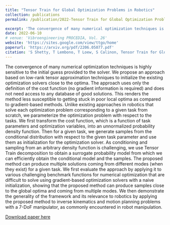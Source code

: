 ```yaml
---
title: "Tensor Train for Global Optimization Problems in Robotics"
collection: publications
permalink: /publication/2022-Tensor Train for Global Optimization Problems in Robotics

excerpt: 'The convergence of many numerical optimization techniques is highly sensitive to the initial guess provided to the solver. We propose an approach based on low-rank tensor approximation techniques to initialize the existing optimization solvers close to the optima. The approach uses only the definition of the cost function (no gradient information is required) and does not need access to any database of good solutions. This renders the method less susceptible to getting stuck in poor local optima as compared to gradient-based methods. Unlike existing approaches in robotics that solve each optimization problem corresponding to a given task from scratch, we parameterize the optimization problem with respect to the tasks. We first transform the cost function, which is a function of task parameters and optimization variables, into an unnormalized probability density function. Then for a given task, we generate samples from the conditional distribution with respect to the given task parameter and use them as initialization for the optimization solver. As conditioning and sampling from an arbitrary density function is challenging, we use Tensor Train decomposition to obtain a surrogate probability model from which we can efficiently obtain the conditional model and the samples. The proposed method can produce multiple solutions coming from different modes (when they exist) for a given task. We first evaluate the approach by applying it to various challenging benchmark functions for numerical optimization that are difficult to solve using gradient-based optimization solvers with a naive initialization, showing that the proposed method can produce samples close to the global optima and coming from multiple modes. We then demonstrate the generality of the framework and its relevance to robotics by applying the proposed method to inverse kinematics and motion planning problems with a 7-DoF manipulator, as commonly encountered in robot manipulation.'
date: 2022-06-10
# venue: 'Vibroengineering PROCEDIA, Vol. 26'
website: 'https://sites.google.com/view/ttgo/home'
paperurl: 'https://arxiv.org/pdf/2206.05077.pdf'
citation: 'S Shetty, T Lembono, T Loew, S Calinon, Tensor Train for Global Optimization Problems in Robotics, arXiv:2206.05077'
---
```


The convergence of many numerical optimization techniques is highly sensitive to the initial guess provided to the solver. We propose an approach based on low-rank tensor approximation techniques to initialize the existing optimization solvers close to the optima. The approach uses only the definition of the cost function (no gradient information is required) and does not need access to any database of good solutions. This renders the method less susceptible to getting stuck in poor local optima as compared to gradient-based methods. Unlike existing approaches in robotics that solve each optimization problem corresponding to a given task from scratch, we parameterize the optimization problem with respect to the tasks. We first transform the cost function, which is a function of task parameters and optimization variables, into an unnormalized probability density function. Then for a given task, we generate samples from the conditional distribution with respect to the given task parameter and use them as initialization for the optimization solver. As conditioning and sampling from an arbitrary density function is challenging, we use Tensor Train decomposition to obtain a surrogate probability model from which we can efficiently obtain the conditional model and the samples. The proposed method can produce multiple solutions coming from different modes (when they exist) for a given task. We first evaluate the approach by applying it to various challenging benchmark functions for numerical optimization that are difficult to solve using gradient-based optimization solvers with a naive initialization, showing that the proposed method can produce samples close to the global optima and coming from multiple modes. We then demonstrate the generality of the framework and its relevance to robotics by applying the proposed method to inverse kinematics and motion planning problems with a 7-DoF manipulator, as commonly encountered in robot manipulation.

[Download paper here](https://github.com/SuhanNShetty/SuhanNShetty.github.io/files/pdf/2022_TTGO.pdf)

<!-- Recommended citation: 

**Cite as**: 

Ma, J., Shang, P., Lu, C., Meraghni, S., Benaggoune, K., Zuluaga, J., Zerhouni, N., Devalland, C. and Al Masry, Z., 2019. A portable breast cancer detection system based on smartphone with infrared camera. Vibroengineering PROCEDIA, 26, pp.57-63.
{: .notice}


- BibTeX:

<pre>
@article{ma2019portable,
  title={A portable breast cancer detection system based on smartphone with infrared camera},
  author={Ma, Jian and Shang, Pengchao and Lu, Chen and Meraghni, Safa and Benaggoune, Khaled and Zuluaga, Juan and Zerhouni, Noureddine and Devalland, Christine and Al Masry, Zeina},
  journal={Vibroengineering PROCEDIA},
  volume={26},
  pages={57--63},
  year={2019},
  publisher={JVE International Ltd.}
}
</pre> -->